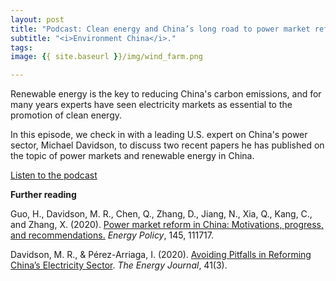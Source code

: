 ```yaml
---
layout: post
title: "Podcast: Clean energy and China’s long road to power market reform"
subtitle: "<i>Environment China</i>."
tags:
image: {{ site.baseurl }}/img/wind_farm.png

---
```


Renewable energy is the key to reducing China's carbon emissions, and for many years experts have seen electricity markets as essential to the promotion of clean energy.

In this episode, we check in with a leading U.S. expert on China's power sector, Michael Davidson, to discuss two recent papers he has published on the topic of power markets and renewable energy in China.

[Listen to the podcast](https://www.environmentchinapodcast.com/podcast/episode/3055171a/clean-energy-and-chinas-long-road-to-power-market-reform)

**Further reading**

Guo, H., Davidson, M. R., Chen, Q., Zhang, D., Jiang, N., Xia, Q., Kang, C., and Zhang, X. (2020). [Power market reform in China: Motivations, progress, and recommendations.](/2020-07-23-china-power-market-reform-energy-policy/) _Energy Policy_, 145, 111717.

Davidson, M. R., & Pérez-Arriaga, I. (2020). [Avoiding Pitfalls in Reforming China’s Electricity Sector](/2019-12-16-avoiding-pitfalls-china-electricity-reforms/). _The Energy Journal_, 41(3).



